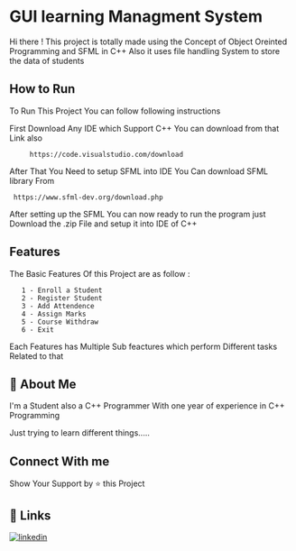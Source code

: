 
# GUI learning Managment System 

Hi there ! This project is totally made using the Concept of Object Oreinted Programming and SFML in C++ Also it uses file handling System to store the data of students 

## How to Run
To Run This Project You can follow following instructions 
      
First Download Any IDE which Support C++ You can download from that Link also 

         https://code.visualstudio.com/download

After That You Need to setup SFML into IDE 
You Can download SFML library From 

     https://www.sfml-dev.org/download.php

After setting up the SFML You can now ready to run the program just Download the .zip File and setup it into IDE of C++ 

## Features
The Basic Features Of this Project are as follow :
             

       1 - Enroll a Student
       2 - Register Student 
       3 - Add Attendence
       4 - Assign Marks 
       5 - Course Withdraw 
       6 - Exit 

Each Features has Multiple Sub feactures which perform Different tasks Related to that 


         
## 🚀 About Me
I'm a Student also a C++ Programmer With one year of experience
 in C++ Programming 

Just trying to learn different things.....



## Connect With me


Show Your Support by ⭐️ this Project 
## 🔗 Links

[![linkedin](https://img.shields.io/badge/linkedin-0A66C2?style=for-the-badge&logo=linkedin&logoColor=white)](https://www.linkedin.com/in/awais-amir-8a4801234/)

